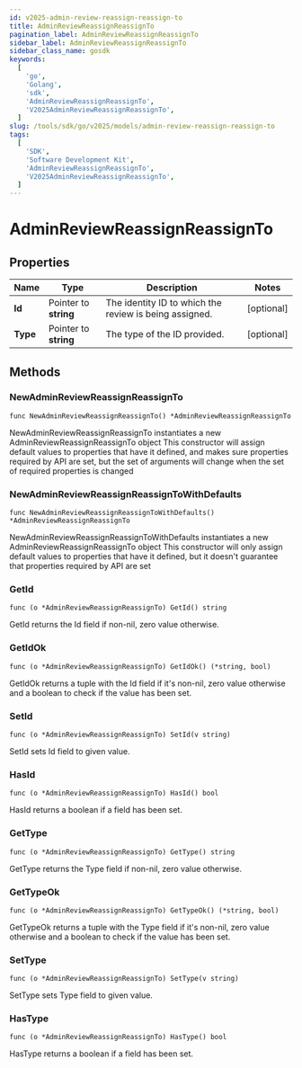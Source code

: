 ```yaml
---
id: v2025-admin-review-reassign-reassign-to
title: AdminReviewReassignReassignTo
pagination_label: AdminReviewReassignReassignTo
sidebar_label: AdminReviewReassignReassignTo
sidebar_class_name: gosdk
keywords:
  [
    'go',
    'Golang',
    'sdk',
    'AdminReviewReassignReassignTo',
    'V2025AdminReviewReassignReassignTo',
  ]
slug: /tools/sdk/go/v2025/models/admin-review-reassign-reassign-to
tags:
  [
    'SDK',
    'Software Development Kit',
    'AdminReviewReassignReassignTo',
    'V2025AdminReviewReassignReassignTo',
  ]
---
```


# AdminReviewReassignReassignTo

## Properties

| Name | Type | Description | Notes |
| --- | --- | --- | --- |
| **Id** | Pointer to **string** | The identity ID to which the review is being assigned. | [optional] |
| **Type** | Pointer to **string** | The type of the ID provided. | [optional] |

## Methods

### NewAdminReviewReassignReassignTo

`func NewAdminReviewReassignReassignTo() *AdminReviewReassignReassignTo`

NewAdminReviewReassignReassignTo instantiates a new AdminReviewReassignReassignTo object This constructor will assign default values to properties that have it defined, and makes sure properties required by API are set, but the set of arguments will change when the set of required properties is changed

### NewAdminReviewReassignReassignToWithDefaults

`func NewAdminReviewReassignReassignToWithDefaults() *AdminReviewReassignReassignTo`

NewAdminReviewReassignReassignToWithDefaults instantiates a new AdminReviewReassignReassignTo object This constructor will only assign default values to properties that have it defined, but it doesn't guarantee that properties required by API are set

### GetId

`func (o *AdminReviewReassignReassignTo) GetId() string`

GetId returns the Id field if non-nil, zero value otherwise.

### GetIdOk

`func (o *AdminReviewReassignReassignTo) GetIdOk() (*string, bool)`

GetIdOk returns a tuple with the Id field if it's non-nil, zero value otherwise and a boolean to check if the value has been set.

### SetId

`func (o *AdminReviewReassignReassignTo) SetId(v string)`

SetId sets Id field to given value.

### HasId

`func (o *AdminReviewReassignReassignTo) HasId() bool`

HasId returns a boolean if a field has been set.

### GetType

`func (o *AdminReviewReassignReassignTo) GetType() string`

GetType returns the Type field if non-nil, zero value otherwise.

### GetTypeOk

`func (o *AdminReviewReassignReassignTo) GetTypeOk() (*string, bool)`

GetTypeOk returns a tuple with the Type field if it's non-nil, zero value otherwise and a boolean to check if the value has been set.

### SetType

`func (o *AdminReviewReassignReassignTo) SetType(v string)`

SetType sets Type field to given value.

### HasType

`func (o *AdminReviewReassignReassignTo) HasType() bool`

HasType returns a boolean if a field has been set.
